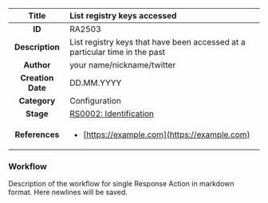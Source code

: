 | Title                       | List registry keys accessed         |
|:---------------------------:|:--------------------|
| **ID**                      | RA2503            |
| **Description**             | List registry keys that have been accessed at a particular time in the past   |
| **Author**                  | your name/nickname/twitter        |
| **Creation Date**           | DD.MM.YYYY |
| **Category**                | Configuration      |
| **Stage**                   |[RS0002: Identification](../Response_Stages/RS0002.md)| 
| **References** |<ul><li>[https://example.com](https://example.com)</li></ul>|

### Workflow

Description of the workflow for single Response Action in markdown format.
Here newlines will be saved.
